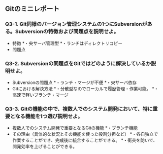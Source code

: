 ## Gitのミニレポート
### Q3-1. Git同様のバージョン管理システムの1つにSubversionがある。Subversionの特徴および問題点を説明せよ。
* 特徴
*・央サーバ管理型
*・ランチはディレクトリコピー
* 問題点
### Q3-2. Subversionの問題点をGitではどのように解決しているか説明せよ。
* Subversionの問題点
*・ランチ・マージが不便
*・央サーバ依存
* Gitにおける解決方法
*・分散型なのでローカルで履歴管理・作業可能。
*・高速で軽いブランチ・マージ
### Q3-3. Gitの機能の中で、複数人でのシステム開発において、特に重要となる機能を1つ選び説明せよ。
* 複数人でのシステム開発で重要となるGitの機能
*・ブランチ機能
* その理由（具体的な状況とその機能を使った役割分担など）
*・各自独立で作業することができ、完成後に統合することができる。
*・衝突を防いで、開発効率を上げることができる。

